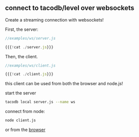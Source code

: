 ## connect to tacodb/level over websockets

Create a streaming connection with websockets!

First, the server:

``` js
//examples/ws/server.js

{{{!cat ./server.js}}}
```

Then, the client.

``` js
//examples/ws/client.js

{{{!cat ./client.js}}}
```

this client can be used from both the browser and node.js!

start the server
``` sh
tacodb local server.js --name ws
```

connect from node:

``` sh
node client.js
```

or from the [browser](http://localhost:8000/)


